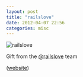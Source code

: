 ```yaml
---
layout: post
title: "railslove"
date: 2012-04-07 22:56
categories: misc
---
```


![railslove]({{site.url}}/assets/railslove.jpg)

Gift from the [@railslove](http://twitter.com/railslove) team

([website](http://railslove.com))
